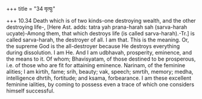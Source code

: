 +++
title = "34 मृत्युः"

+++
10.34 Death which is of two kinds-one destroying wealth, and the other
destroying life-, \[Here Ast. adds: tatra yah prana-harah sah
(sarva-harah ucyate)-Among them, that which destroys life (is called
sarva-harah).-Tr.\] is called sarva-harah, the destroyer of all. I am
that. This is the meaning. Or, the supreme God is the all-destroyer
because He destroys everything during dissolution. I am He. And I am
udbhavah, prosperity, eminence, and the means to it. Of whom;
Bhavisyatam, of those destined to be prosperous, i.e. of those who are
fit for attaining eminence. Narinam, of the feminine alities; I am
kirtih, fame; srih, beauty; vak, speech; smrtih, memory; medha,
intelligence dhrtih, fortitude; and ksama, forbearance. I am these
excellent feminine ialities, by coming to possess even a trace of which
one considers himself successful.
